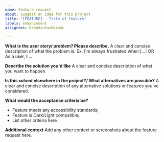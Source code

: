 ```yaml
---
name: Feature request
about: Suggest an idea for this project
title: "[FEATURE] - Title of feature"
labels: enhancement
assignees: brendantuckerman

---
```


**What is the user story/ problem? Please describe.**
A clear and concise description of what the problem is. Ex. I'm always frustrated when [...]
OR
As a user, I ...

**Describe the solution you'd like**
A clear and concise description of what you want to happen.

**Is this solved elsewhere in the project?/ What alternatives are possible?**
A clear and concise description of any alternative solutions or features you've considered.

**What would the acceptance criteria be?**

- Feature meets any accessibility standards;
- Feature is Dark/Light compatible;
- List other criteria here


**Additional context**
Add any other context or screenshots about the feature request here.
